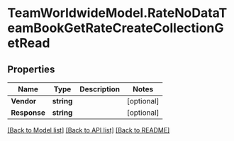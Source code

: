 # TeamWorldwideModel.RateNoDataTeamBookGetRateCreateCollectionGetRead
## Properties

Name | Type | Description | Notes
------------ | ------------- | ------------- | -------------
**Vendor** | **string** |  | [optional] 
**Response** | **string** |  | [optional] 

[[Back to Model list]](../README.md#documentation-for-models) [[Back to API list]](../README.md#documentation-for-api-endpoints) [[Back to README]](../README.md)

